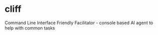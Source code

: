 # cliff
Command Line Interface Friendly Facilitator - console based AI agent to help with common tasks
